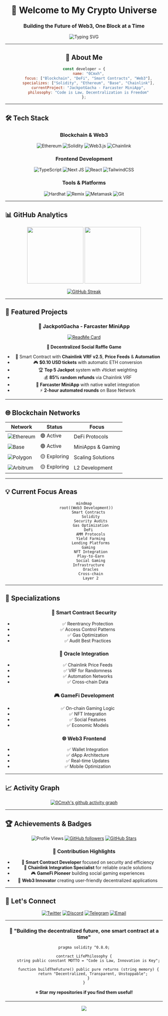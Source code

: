 <div align="center">

# 🚀 Welcome to My Crypto Universe
### Building the Future of Web3, One Block at a Time

<img src="https://readme-typing-svg.herokuapp.com?font=Fira+Code&pause=1000&color=00D4AA&center=true&vCenter=true&width=435&lines=Blockchain+Developer;Smart+Contract+Architect;DeFi+Innovator;Web3+Builder;Crypto+Enthusiast" alt="Typing SVG" />

</div>

---

<div align="center">

## 🌟 **About Me**

```javascript
const developer = {
    name: "0Cmxh",
    focus: ["Blockchain", "DeFi", "Smart Contracts", "Web3"],
    specializes: ["Solidity", "Ethereum", "Base", "Chainlink"],
    currentProject: "JackpotGacha - Farcaster MiniApp",
    philosophy: "Code is Law, Decentralization is Freedom"
};
```

</div>

---

## 🛠️ **Tech Stack**

<div align="center">

### **Blockchain & Web3**
![Ethereum](https://img.shields.io/badge/Ethereum-3C3C3D?style=for-the-badge&logo=Ethereum&logoColor=white)
![Solidity](https://img.shields.io/badge/Solidity-%23363636.svg?style=for-the-badge&logo=solidity&logoColor=white)
![Web3.js](https://img.shields.io/badge/web3.js-F16822?style=for-the-badge&logo=web3.js&logoColor=white)
![Chainlink](https://img.shields.io/badge/Chainlink-375BD2?style=for-the-badge&logo=Chainlink&logoColor=white)

### **Frontend Development**
![TypeScript](https://img.shields.io/badge/typescript-%23007ACC.svg?style=for-the-badge&logo=typescript&logoColor=white)
![Next JS](https://img.shields.io/badge/Next-black?style=for-the-badge&logo=next.js&logoColor=white)
![React](https://img.shields.io/badge/react-%2320232a.svg?style=for-the-badge&logo=react&logoColor=%2361DAFB)
![TailwindCSS](https://img.shields.io/badge/tailwindcss-%2338B2AC.svg?style=for-the-badge&logo=tailwind-css&logoColor=white)

### **Tools & Platforms**
![Hardhat](https://img.shields.io/badge/Hardhat-FFF100?style=for-the-badge&logo=hardhat&logoColor=black)
![Remix](https://img.shields.io/badge/Remix-000000?style=for-the-badge&logo=remix&logoColor=white)
![Metamask](https://img.shields.io/badge/MetaMask-E2761B?style=for-the-badge&logo=metamask&logoColor=white)
![Git](https://img.shields.io/badge/git-%23F05033.svg?style=for-the-badge&logo=git&logoColor=white)

</div>

---

## 📊 **GitHub Analytics**

<div align="center">

<img height="180em" src="https://github-readme-stats.vercel.app/api?username=0Cmxh&show_icons=true&theme=tokyonight&include_all_commits=true&count_private=true"/>
<img height="180em" src="https://github-readme-stats.vercel.app/api/top-langs/?username=0Cmxh&layout=compact&langs_count=7&theme=tokyonight"/>

</div>

<div align="center">

[![GitHub Streak](https://streak-stats.demolab.com/?user=0Cmxh&theme=tokyonight)](https://git.io/streak-stats)

</div>

---

## 🚀 **Featured Projects**

<div align="center">

### 🎰 **JackpotGacha - Farcaster MiniApp**
[![ReadMe Card](https://github-readme-stats.vercel.app/api/pin/?username=0Cmxh&repo=JackpotGacha-MiniApp-Farcaster-Test&theme=tokyonight)](https://github.com/0Cmxh/JackpotGacha-MiniApp-Farcaster-Test)

**🔹 Decentralized Social Raffle Game**
- 🎯 Smart Contract with **Chainlink VRF v2.5**, **Price Feeds** & **Automation**
- 🎮 **$0.10 USD tickets** with automatic ETH conversion
- 🏆 **Top 5 Jackpot** system with √ticket weighting
- 💰 **85% random refunds** via Chainlink VRF
- 📱 **Farcaster MiniApp** with native wallet integration
- ⚡ **2-hour automated rounds** on Base Network

</div>

---

## 🌐 **Blockchain Networks**

<div align="center">

| Network | Status | Focus |
|---------|--------|--------|
| ![Ethereum](https://img.shields.io/badge/Ethereum-3C3C3D?style=flat&logo=Ethereum&logoColor=white) | 🟢 Active | DeFi Protocols |
| ![Base](https://img.shields.io/badge/Base-0052FF?style=flat&logo=ethereum&logoColor=white) | 🟢 Active | MiniApps & Gaming |
| ![Polygon](https://img.shields.io/badge/Polygon-8247E5?style=flat&logo=polygon&logoColor=white) | 🟡 Exploring | Scaling Solutions |
| ![Arbitrum](https://img.shields.io/badge/Arbitrum-213147?style=flat&logo=arbitrum&logoColor=white) | 🟡 Exploring | L2 Development |

</div>

---

## 💡 **Current Focus Areas**

<div align="center">

```mermaid
mindmap
  root((Web3 Development))
    Smart Contracts
      Solidity
      Security Audits
      Gas Optimization
    DeFi
      AMM Protocols
      Yield Farming
      Lending Platforms
    Gaming
      NFT Integration
      Play-to-Earn
      Social Gaming
    Infrastructure
      Oracles
      Cross-chain
      Layer 2
```

</div>

---

## 🎯 **Specializations**

<div align="center">

### **🔐 Smart Contract Security**
- ✅ Reentrancy Protection
- ✅ Access Control Patterns
- ✅ Gas Optimization
- ✅ Audit Best Practices

### **🔗 Oracle Integration**
- ✅ Chainlink Price Feeds
- ✅ VRF for Randomness
- ✅ Automation Networks
- ✅ Cross-chain Data

### **🎮 GameFi Development**
- ✅ On-chain Gaming Logic
- ✅ NFT Integration
- ✅ Social Features
- ✅ Economic Models

### **🌐 Web3 Frontend**
- ✅ Wallet Integration
- ✅ dApp Architecture
- ✅ Real-time Updates
- ✅ Mobile Optimization

</div>

---

## 📈 **Activity Graph**

<div align="center">

[![0Cmxh's github activity graph](https://github-readme-activity-graph.vercel.app/graph?username=0Cmxh&theme=tokyo-night)](https://github.com/ashutosh00710/github-readme-activity-graph)

</div>

---

## 🏆 **Achievements & Badges**

<div align="center">

![Profile Views](https://komarev.com/ghpvc/?username=0Cmxh&color=brightgreen&style=for-the-badge)
[![GitHub followers](https://img.shields.io/github/followers/0Cmxh?style=for-the-badge&color=blue)](https://github.com/0Cmxh)
[![GitHub Stars](https://img.shields.io/github/stars/0Cmxh?style=for-the-badge&color=yellow)](https://github.com/0Cmxh)

### **🌟 Contribution Highlights**
- 🎯 **Smart Contract Developer** focused on security and efficiency
- 🔗 **Chainlink Integration Specialist** for reliable oracle solutions
- 🎮 **GameFi Pioneer** building social gaming experiences
- 🚀 **Web3 Innovator** creating user-friendly decentralized applications

</div>

---

## 🤝 **Let's Connect**

<div align="center">

[![Twitter](https://img.shields.io/badge/Twitter-%231DA1F2.svg?style=for-the-badge&logo=Twitter&logoColor=white)](https://twitter.com/0xstk_)
[![Discord](https://img.shields.io/badge/Discord-%237289DA.svg?style=for-the-badge&logo=discord&logoColor=white)](https://discord.gg/w3ab)
[![Telegram](https://img.shields.io/badge/Telegram-2CA5E0?style=for-the-badge&logo=telegram&logoColor=white)](https://t.me/yourtelegram)
[![Email](https://img.shields.io/badge/Email-D14836?style=for-the-badge&logo=gmail&logoColor=white)](mailto:0xsttk@gmail.com)

</div>

---

<div align="center">

### 💫 **"Building the decentralized future, one smart contract at a time"**

```solidity
pragma solidity ^0.8.0;

contract LifePhilosophy {
    string public constant MOTTO = "Code is Law, Innovation is Key";

    function buildTheFuture() public pure returns (string memory) {
        return "Decentralized, Transparent, Unstoppable";
    }
}
```

**⭐ Star my repositories if you find them useful!**

</div>

---

<div align="center">
  <img src="https://capsule-render.vercel.app/api?type=waving&color=gradient&height=100&section=footer&animation=fadeIn"/>
</div>

